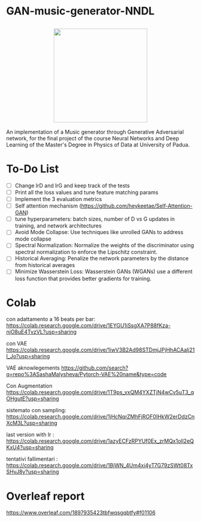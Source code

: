 # GAN-music-generator-NNDL


<h2 align="center">
  <img src="https://i.giphy.com/media/v1.Y2lkPTc5MGI3NjExdXYyeGl3MzR3aWJydjk4N3dhbXU4anViaXFvOTh4ODlxYjA1aHJ1eSZlcD12MV9pbnRlcm5hbF9naWZfYnlfaWQmY3Q9Zw/tqfS3mgQU28ko/giphy.gif", width="250">
</h2>


An implementation of a Music generator through Generative Adversarial network, for the final project of the course Neural Networks and Deep Learning of the Master's Degree in Physics of Data at University of Padua.    

# To-Do List
- [ ] Change lrD and lrG and keep track of the tests
- [ ] Print all the loss values and tune feature matching params
- [ ] Implement the 3 evaluation metrics
- [ ] Self attention mechanism (https://github.com/heykeetae/Self-Attention-GAN)
- [ ] tune hyperparameters: batch sizes, number of D vs G updates in training, and network architectures
- [ ] Avoid Mode Collapse: Use techniques like unrolled GANs to address mode collapse
- [ ] Spectral Normalization: Normalize the weights of the discriminator using spectral normalization to enforce the Lipschitz constraint.
- [ ] Historical Averaging: Penalize the network parameters by the distance from historical averages
- [ ] Minimize Wasserstein Loss: Wasserstein GANs (WGANs) use a different loss function that provides better gradients for training.

# Colab
con adattamento a 16 beats per bar: https://colab.research.google.com/drive/1EYGU1iSsgXA7P88fKza-njO8uE4TvzVL?usp=sharing

con VAE 
https://colab.research.google.com/drive/1iwV3B2Ad98STDmjJPjHhACAalj21I_Jo?usp=sharing

VAE aknowlegements
https://github.com/search?q=repo%3ASashaMalysheva/Pytorch-VAE%20name&type=code

Con Augmentation    
https://colab.research.google.com/drive/1T9ps_vxQM4YXZTjN4wCv5uT3_qOHgutE?usp=sharing

sistemato con sampling: https://colab.research.google.com/drive/1jHcNqrZMhFjROF0IHkW2erDdzCnXcM3L?usp=sharing

last version with lr : https://colab.research.google.com/drive/1azyECFzRPYUf0Ex_zrMQx1oll2eQKxU4?usp=sharing    

tentativi fallimentari : https://colab.research.google.com/drive/1BjWN_4Um4xi4yT7G79zSWt08TxSHvJ8y?usp=sharing

# Overleaf report
https://www.overleaf.com/1897935423tbfwqsgqbtfy#f01106
